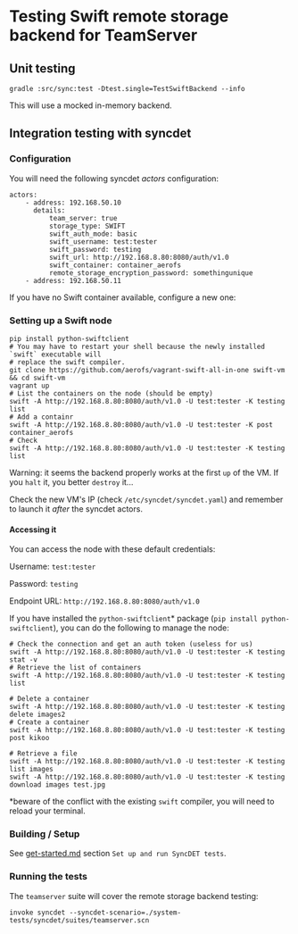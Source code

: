 # Testing Swift remote storage backend for TeamServer

## Unit testing

    gradle :src/sync:test -Dtest.single=TestSwiftBackend --info

This will use a mocked in-memory backend.

## Integration testing with syncdet

### Configuration

You will need the following syncdet *actors* configuration:

    actors:
        - address: 192.168.50.10
          details:
              team_server: true
              storage_type: SWIFT
              swift_auth_mode: basic
              swift_username: test:tester
              swift_password: testing
              swift_url: http://192.168.8.80:8080/auth/v1.0
              swift_container: container_aerofs
              remote_storage_encryption_password: somethingunique
        - address: 192.168.50.11

If you have no Swift container available, configure a new one:

### Setting up a Swift node

    pip install python-swiftclient
    # You may have to restart your shell because the newly installed `swift` executable will
    # replace the swift compiler.
    git clone https://github.com/aerofs/vagrant-swift-all-in-one swift-vm && cd swift-vm
    vagrant up
    # List the containers on the node (should be empty)
    swift -A http://192.168.8.80:8080/auth/v1.0 -U test:tester -K testing list
    # Add a containr
    swift -A http://192.168.8.80:8080/auth/v1.0 -U test:tester -K post container_aerofs
    # Check
    swift -A http://192.168.8.80:8080/auth/v1.0 -U test:tester -K testing list

Warning: it seems the backend properly works at the first `up` of the VM. If you `halt` it, you better `destroy` it...

Check the new VM's IP (check `/etc/syncdet/syncdet.yaml`) and remember to launch it *after* the syncdet actors.

#### Accessing it

You can access the node with these default credentials:

Username: `test:tester`

Password: `testing`

Endpoint URL: `http://192.168.8.80:8080/auth/v1.0`

If you have installed the `python-swiftclient`* package (`pip install python-swiftclient`), you can do the following to manage the node:

    # Check the connection and get an auth token (useless for us)
    swift -A http://192.168.8.80:8080/auth/v1.0 -U test:tester -K testing stat -v
    # Retrieve the list of containers
    swift -A http://192.168.8.80:8080/auth/v1.0 -U test:tester -K testing list

    # Delete a container
    swift -A http://192.168.8.80:8080/auth/v1.0 -U test:tester -K testing delete images2
    # Create a container
    swift -A http://192.168.8.80:8080/auth/v1.0 -U test:tester -K testing post kikoo

    # Retrieve a file
    swift -A http://192.168.8.80:8080/auth/v1.0 -U test:tester -K testing list images
    swift -A http://192.168.8.80:8080/auth/v1.0 -U test:tester -K testing download images test.jpg

\*beware of the conflict with the existing `swift` compiler, you will need to reload your terminal.

### Building / Setup

See [get-started.md](get-started.html) section `Set up and run SyncDET tests`.

### Running the tests

The `teamserver` suite will cover the remote storage backend testing:

    invoke syncdet --syncdet-scenario=./system-tests/syncdet/suites/teamserver.scn
